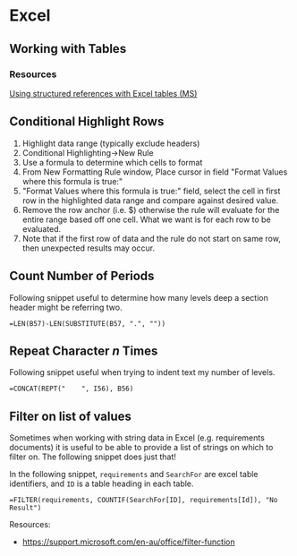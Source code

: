 # Excel

## Working with Tables

### Resources
[Using structured references with Excel tables (MS)](https://support.microsoft.com/en-us/office/using-structured-references-with-excel-tables-f5ed2452-2337-4f71-bed3-c8ae6d2b276e)

## Conditional Highlight Rows
1. Highlight data range (typically exclude headers)
2. Conditional Highlighting->New Rule
3. Use a formula to determine which cells to format
4. From New Formatting Rule window, Place cursor in field "Format Values where this formula is true:"
5. "Format Values where this formula is true:" field, select the cell in first row in the highlighted data range and compare against desired value.
6. Remove the row anchor (i.e. $) otherwise the rule will evaluate for the entire range based off one cell. What we want is for each row to be evaluated.
7. Note that if the first row of data and the rule do not start on same row, then unexpected results may occur. 


## Count Number of Periods

Following snippet useful to determine how many levels deep a section header might be referring two. 

`=LEN(B57)-LEN(SUBSTITUTE(B57, ".", ""))`


## Repeat Character *n* Times

Following snippet useful when trying to indent text my number of levels.

`=CONCAT(REPT("    ", I56), B56)`


## Filter on list of values

Sometimes when working with string data in Excel (e.g. requirements documents) it is useful to be able to provide a list of strings on which to filter on. The following snippet does just that!

In the following snippet, `requirements` and `SearchFor` are excel table identifiers, and `ID` is a table heading in each table.

`=FILTER(requirements, COUNTIF(SearchFor[ID], requirements[Id]), "No Result")`

Resources:
- https://support.microsoft.com/en-au/office/filter-function
